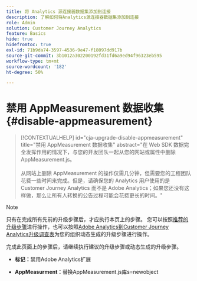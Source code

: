```yaml
---
title: 将 Analytics 源连接器数据集添加到连接
description: 了解如何将Analytics源连接器数据集添加到连接
role: Admin
solution: Customer Journey Analytics
feature: Basics
hide: true
hidefromtoc: true
exl-id: 71b9da74-3597-4536-9e47-f18097dd917b
source-git-commit: 3b1012a302200192fd31fd6a9ed94f96323eb595
workflow-type: tm+mt
source-wordcount: '182'
ht-degree: 50%

---
```


# 禁用 AppMeasurement 数据收集 {#disable-appmeasurement}

<!-- markdownlint-disable MD034 -->

>[!CONTEXTUALHELP]
>id="cja-upgrade-disable-appmeasurement"
>title="禁用 AppMeasurement 数据收集"
>abstract="在 Web SDK 数据完全发挥作用的情况下，与您的开发团队一起从您的网站或属性中删除 AppMeasurement.js。<br><br>从网站上删除 AppMeasurement 的操作仅需几分钟，但需要您的工程团队花费一些时间来完成。但是，请确保您的 Analytics 用户使用的是 Customer Journey Analytics 而不是 Adobe Analytics；如果您还没有这样做，那么让所有人转换的公告过程可能会花费更长的时间。"

<!-- markdownlint-enable MD034 -->

>[!NOTE]
> 
>只有在完成所有先前的升级步骤后，才应执行本页上的步骤。 您可以按照[推荐的升级步骤](/help/getting-started/cja-upgrade/cja-upgrade-recommendations.md#recommended-upgrade-steps-for-most-organizations)进行操作，也可以按照[Adobe Analytics到Customer Journey Analytics升级调查表](https://gigazelle.github.io/cja-ttv/)为您的组织动态生成的升级步骤进行操作。
>
>完成此页面上的步骤后，请继续执行建议的升级步骤或动态生成的升级步骤。

<!-- need to work on this -->

* **标记：**&#x200B;禁用Adobe Analytics扩展

* **AppMeasurment：**&#x200B;替换AppMeasurement.js库s=newobject
